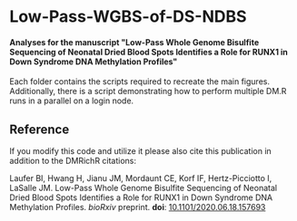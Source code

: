 # Low-Pass-WGBS-of-DS-NDBS
#### Analyses for the manuscript "Low-Pass Whole Genome Bisulfite Sequencing of Neonatal Dried Blood Spots Identifies a Role for RUNX1 in Down Syndrome DNA Methylation Profiles"

Each folder contains the scripts required to recreate the main figures. Additionally, there is a script demonstrating how to perform multiple DM.R runs in a parallel on a login node. 

## Reference

If you modify this code and utilize it please also cite this publication in addition to the DMRichR citations:

Laufer BI, Hwang H, Jianu JM, Mordaunt CE, Korf IF, Hertz-Picciotto I, LaSalle JM. Low-Pass Whole Genome Bisulfite Sequencing of Neonatal Dried Blood Spots Identifies a Role for RUNX1 in Down Syndrome DNA Methylation Profiles. *bioRxiv* preprint. **doi**: [10.1101/2020.06.18.157693](https://doi.org/10.1101/2020.06.18.157693)
